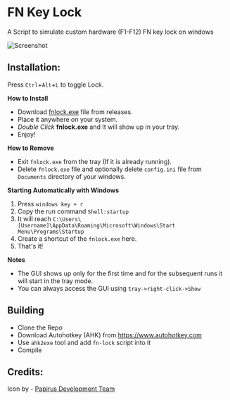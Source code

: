 # FN Key Lock
A Script to simulate custom hardware (F1-F12) FN key lock on windows

![Screenshot](https://i.imgur.com/54YAxSS.png)

## Installation:
Press  `Ctrl`+`Alt`+`L` to toggle Lock.

**How to Install**
- Download [fnlock.exe](https://github.com/okkosh/FN-key-lock/releases) file from releases.
- Place it anywhere on your system.
- *Double Click* **fnlock.exe** and It will show up in your tray.
- Enjoy!

**How to Remove**
- Exit `fnlock.exe` from the tray (If it is already running).
- Delete `fnlock.exe` file and optionally delete `config.ini` file from `Documents` directory of your windows.

**Starting Automatically with Windows**
1. Press `windows key + r`
2. Copy the run command `Shell:startup`
3. It will reach `C:\Users\[Username]\AppData\Roaming\Microsoft\Windows\Start Menu\Programs\Startup` 
4. Create a shortcut of the `fnlock.exe` here.
5. That's it!

**Notes**
- The GUI shows up only for the first time and for the subsequent runs it will start in the tray mode.
- You can always access the GUI using `tray->right-click->Show`

## Building
- Clone the Repo
- Download Autohotkey (AHK) from https://www.autohotkey.com
- Use `ahk2exe` tool and add `fn-lock` script into it
- Compile

## Credits:
Icon by - [Papirus Development Team](https://github.com/PapirusDevelopmentTeam/)
